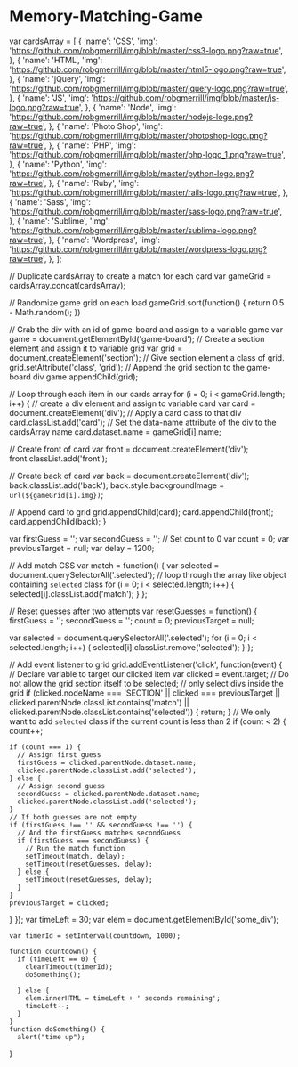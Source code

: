 # Memory-Matching-Game
var cardsArray = [
  {    'name': 'CSS',    'img': 'https://github.com/robgmerrill/img/blob/master/css3-logo.png?raw=true',  },
  {    'name': 'HTML',    'img': 'https://github.com/robgmerrill/img/blob/master/html5-logo.png?raw=true',  },
  {    'name': 'jQuery',    'img': 'https://github.com/robgmerrill/img/blob/master/jquery-logo.png?raw=true',  },
  {    'name': 'JS',    'img': 'https://github.com/robgmerrill/img/blob/master/js-logo.png?raw=true',  },
  {    'name': 'Node',    'img': 'https://github.com/robgmerrill/img/blob/master/nodejs-logo.png?raw=true',  },
  {    'name': 'Photo Shop',    'img': 'https://github.com/robgmerrill/img/blob/master/photoshop-logo.png?raw=true',  },
  {    'name': 'PHP',    'img': 'https://github.com/robgmerrill/img/blob/master/php-logo_1.png?raw=true',  },
  {    'name': 'Python',    'img': 'https://github.com/robgmerrill/img/blob/master/python-logo.png?raw=true',  },
  {    'name': 'Ruby',    'img': 'https://github.com/robgmerrill/img/blob/master/rails-logo.png?raw=true',  },
  {    'name': 'Sass',    'img': 'https://github.com/robgmerrill/img/blob/master/sass-logo.png?raw=true',  },
  {    'name': 'Sublime',    'img': 'https://github.com/robgmerrill/img/blob/master/sublime-logo.png?raw=true',  },
  {    'name': 'Wordpress',    'img': 'https://github.com/robgmerrill/img/blob/master/wordpress-logo.png?raw=true',  },
];

// Duplicate cardsArray to create a match for each card
var gameGrid = cardsArray.concat(cardsArray);

// Randomize game grid on each load
gameGrid.sort(function() {
  return 0.5 - Math.random();
})

// Grab the div with an id of game-board and assign to a variable game
var game = document.getElementById('game-board');
// Create a section element and assign it to variable grid
var grid = document.createElement('section');
// Give section element a class of grid.
grid.setAttribute('class', 'grid');
// Append the grid section to the game-board div
game.appendChild(grid);

// Loop through each item in our cards array
for (i = 0; i < gameGrid.length; i++) {
  // create a div element and assign to variable card
  var card = document.createElement('div');
  // Apply a card class to that div
  card.classList.add('card');
  // Set the data-name attribute of the div to the cardsArray name
  card.dataset.name = gameGrid[i].name;

  // Create front of card
  var front = document.createElement('div');
  front.classList.add('front');

  // Create back of card
  var back = document.createElement('div');
  back.classList.add('back');
  back.style.backgroundImage = `url(${gameGrid[i].img})`;

  // Append card to grid
  grid.appendChild(card);
  card.appendChild(front);
  card.appendChild(back);
}

var firstGuess = '';
var secondGuess = '';
// Set count to 0
var count = 0;
var previousTarget = null;
var delay = 1200;

// Add match CSS
var match = function() {
  var selected = document.querySelectorAll('.selected');
  // loop through the array like object containing `selected` class
  for (i = 0; i < selected.length; i++) {
    selected[i].classList.add('match');
  }
};

// Reset guesses after two attempts
var resetGuesses = function() {
  firstGuess = '';
  secondGuess = '';
  count = 0;
  previousTarget = null;

  var selected = document.querySelectorAll('.selected');
  for (i = 0; i < selected.length; i++) {
    selected[i].classList.remove('selected');
  }
};


// Add event listener to grid
grid.addEventListener('click', function(event) {
  // Declare variable to target our clicked item
  var clicked = event.target;
  // Do not allow the grid section itself to be selected;
  // only select divs inside the grid
  if (clicked.nodeName === 'SECTION' || clicked === previousTarget || clicked.parentNode.classList.contains('match') || clicked.parentNode.classList.contains('selected')) {
    return;
  }
  // We only want to add `selected` class if the current count is less than 2
  if (count < 2) {
    count++;

    if (count === 1) {
      // Assign first guess
      firstGuess = clicked.parentNode.dataset.name;
      clicked.parentNode.classList.add('selected');
    } else {
      // Assign second guess
      secondGuess = clicked.parentNode.dataset.name;
      clicked.parentNode.classList.add('selected');
    }
    // If both guesses are not empty
    if (firstGuess !== '' && secondGuess !== '') {
      // And the firstGuess matches secondGuess
      if (firstGuess === secondGuess) {
        // Run the match function
        setTimeout(match, delay);
        setTimeout(resetGuesses, delay);
      } else {
        setTimeout(resetGuesses, delay);
      }
    }
    previousTarget = clicked;
  }
});
var timeLeft = 30;
    var elem = document.getElementById('some_div');
    
    var timerId = setInterval(countdown, 1000);
    
    function countdown() {
      if (timeLeft == 0) {
        clearTimeout(timerId);
        doSomething();
        
      } else {
        elem.innerHTML = timeLeft + ' seconds remaining';
        timeLeft--;
      }
    }
    function doSomething() {
      alert("time up");
  }
